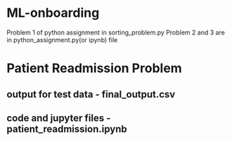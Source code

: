 # ML-onboarding

Problem 1 of python assignment in sorting_problem.py
Problem 2 and 3 are in python_assignment.py(or ipynb) file

# Patient Readmission Problem
  ## output for test data - final_output.csv
  ## code and jupyter files - patient_readmission.ipynb
